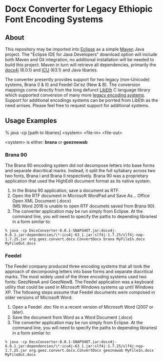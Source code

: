 # Docx Converter for Legacy Ethiopic Font Encoding Systems


## About

This repository may be imported into [Eclipse](http://www.eclipse.org) as a simple [Maven](https://maven.apache.org/) Java project.
The "Eclipse IDE for Java Developers" download option will include both Maven and Git integration, no additional installation will
be needed to build this project.  Maven in turn will retrieve all dependencies, primarily the [docx4j](https://www.docx4java.org/)
(6.0.1) and [ICU](http://site.icu-project.org/) (63.1) and Java libaries.

The converter presently provides support for two legacy (non-Unicode) systems, Brana (I &amp; II) and Feedel Ge'ez (New &amp; B).
The conversion mappings come directly from the long defunct [LibEth](http://libeth.sourceforge.net) C language library which
supported conversion of many more [legacy encoding systems](http://libeth.sourceforge.net/CharacterSets.html).  Support for additional
encodings systems can be porrted from LibEth as the need arrises. Please feel free to request support for additional systems.


## Usage Examples

% java -cp [path to libaries]  &lt;system&gt; &lt;file-in&gt; &lt;file-out&gt;

&lt;system&gt; is either:  **brana** or **geeznewab**

### Brana 90

The Brana 90 encoding system did _not_ decompose letters into base forms and separate diacritical marks. Instead, it split
the full syllabary across two two fonts, Brana I and Brana II respectively. Brana 90 was a proprietary application that
used the HighEdit document format as its native system.

1. In the Brana 90 application, save a document as RTF.
2. Open the RTF document in Microsoft WordPad and Save As... Office Open XML Document (.docx)  
   (MS Word 2016 is unable to open RTF documets saved from Brana 90).
3. The converter application may be run simply from Eclipse. At the command line, you will need to specify the paths
   to depending librariesl in a form similar to:

```
% java -cp DocxConverter-0.0.1-SNAPSHOT.jar:docx4j-6.0.1.jar:dependencies/\*:icu4j-63_1.jar:slf4j-1.7.25/slf4j-nop-1.7.25.jar org.geez.convert.docx.ConvertDocx brana MyFileIn.docx MyFileOut.docx 
```


### Feedel

The Feedel company produced three encoding systems that all took the approach of decomposing letters into base forms and
separate diacritical marks. The most widely used of the three encoding systems used two fonts: GeezNewA and GeezNewB. The
Feedel application was a keyboard utility that could be used in Microsoft Windows systems up until Windows XP.  The
following steps assume that Feedel documents were composed in older versions of Microsoft Word:

1. Open a Feedel .doc file in a recent version of Microsoft Word (2007 or later).
2. Save the document from Word as a Word Document (.docx)
3. The converter application may be run simply from Eclipse. At the command line, you will need to specify the paths
   to depending librariesl in a form similar to:

```
% java -cp DocxConverter-0.0.1-SNAPSHOT.jar:docx4j-6.0.1.jar:dependencies/\*:icu4j-63_1.jar:slf4j-1.7.25/slf4j-nop-1.7.25.jar org.geez.convert.docx.ConvertDocx geeznewab MyFileIn.docx MyFileOut.docx 
```

